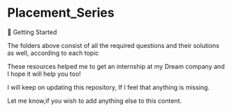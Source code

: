 # Placement_Series
🚀 Getting Started

The folders above consist of all the required questions and their solutions as well, according to each topic

These resources helped me to get an internship at my Dream company  and I hope it will help you too!

I will keep on updating this repository, If I feel that anything is missing.

Let me know,if you wish to add anything else to this content.
